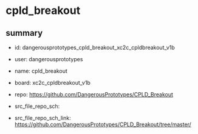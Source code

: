 # cpld_breakout
 
## summary 
* id: dangerousprototypes_cpld_breakout_xc2c_cpldbreakout_v1b
* user: dangerousprototypes
* name: cpld_breakout
* board: xc2c_cpldbreakout_v1b
* repo: https://github.com/DangerousPrototypes/CPLD_Breakout



* src_file_repo_sch: 
* src_file_repo_sch_link: https://github.com/DangerousPrototypes/CPLD_Breakout/tree/master/




